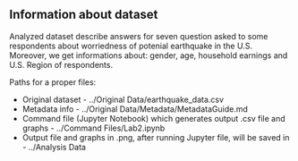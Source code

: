 ## Information about dataset

Analyzed dataset describe answers for seven question asked to some respondents about worriedness of potenial earthquake in the U.S. Moreover, we get informations about: gender, age, household earnings and U.S. Region of respondents.

Paths for a proper files:

- Original dataset - ../Original Data/earthquake_data.csv
- Metadata info - ../Original Data/Metadata/MetadataGuide.md
- Command file (Jupyter Notebook) which generates output .csv file and graphs - ../Command Files/Lab2.ipynb
- Output file and graphs in .png, after running Jupyter file, will be saved in - ../Analysis Data 

